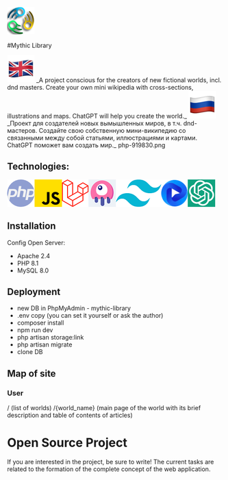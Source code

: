 <img src="https://github.com/Markov-Andrey/Mythic-Library/blob/master/public/image/icon/logo_mini.png">

#Mythic Library

<img height="64px" src="https://github.com/Markov-Andrey/Mythic-Library/blob/master/Readme/Icons/1f1ec-1f1e7.png">
_A project conscious for the creators of new fictional worlds, incl. dnd masters.
Create your own mini wikipedia with cross-sections, illustrations and maps. ChatGPT will help you create the world._

<img height="64px" src="https://github.com/Markov-Andrey/Mythic-Library/blob/master/Readme/Icons/1f1f7-1f1fa.png">
_Проект для создателей новых вымышленных миров, в т.ч. dnd-мастеров.
Создайте свою собственную мини-википедию со связанными между собой статьями, иллюстрациями и картами. ChatGPT поможет вам создать мир._
php-919830.png

## Technologies:
<img src="https://github.com/Markov-Andrey/Mythic-Library/blob/master/Readme/Icons/php-919830.png"><img src="https://github.com/Markov-Andrey/Mythic-Library/blob/master/Readme/Icons/js-5968292.png"><img src="https://github.com/Markov-Andrey/Mythic-Library/blob/master/Readme/Icons/laravel-icon.png"><img src="https://github.com/Markov-Andrey/Mythic-Library/blob/master/Readme/Icons/livewire-ico.png"><img src="https://github.com/Markov-Andrey/Mythic-Library/blob/master/Readme/Icons/tailwind-ico.png"><img height="64px" src="https://github.com/Markov-Andrey/Mythic-Library/blob/master/Readme/Icons/flowbite-logo.svg"><img src="https://github.com/Markov-Andrey/Mythic-Library/blob/master/Readme/Icons/chat-gpt-icon.png">

## Installation

Config Open Server:
- Apache 2.4
- PHP 8.1
- MySQL 8.0

## Deployment

- new DB in PhpMyAdmin - mythic-library
-  .env copy (you can set it yourself or ask the author)
- composer install
- npm run dev
- php artisan storage:link
- php artisan migrate
- clone DB

## Map of site

### User
/ (list of worlds)
/{world_name} (main page of the world with its brief description and table of contents of articles)

# Open Source Project
If you are interested in the project, be sure to write!
The current tasks are related to the formation of the complete concept of the web application.
